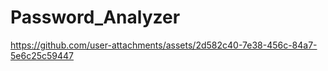 # Password_Analyzer

https://github.com/user-attachments/assets/2d582c40-7e38-456c-84a7-5e6c25c59447

